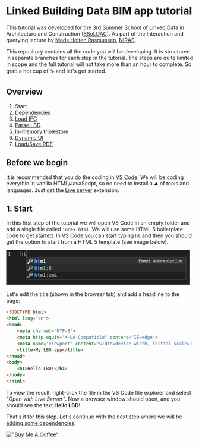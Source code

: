 # Linked Building Data BIM app tutorial

This tutorial was developed for the 3rd Summer School of Linked Data in Architecture and Construction ([SSoLDAC](https://linkedbuildingdata.net/ldac2023/summerschool)). As part of the Interaction and querying lecture by [Mads Holten Rasmussen](https://www.linkedin.com/in/mads-holten-rasmussen-061b7414/), [NIRAS](https://www.niras.com/).

This repository contains all the code you will be developing. It is structured in separate branches for each step in the tutorial. The steps are quite limited in scope and the full tutorial will not take more than an hour to complete. So grab a hot cup of ☕ and let's get started.

## Overview
1. Start
1. [Dependencies](https://github.com/LBD-Hackers/LBD-app-tutorial/tree/01_Dependencies)
1. [Load IFC](https://github.com/LBD-Hackers/LBD-app-tutorial/tree/02_Load_IFC)
1. [Parse LBD](https://github.com/LBD-Hackers/LBD-app-tutorial/tree/03_Parse_LBD)
1. [In-memory triplestore](https://github.com/LBD-Hackers/LBD-app-tutorial/tree/04_In-memory_Triplestore)
1. [Dynamic UI](https://github.com/LBD-Hackers/LBD-app-tutorial/tree/05_Dynamic)
1. [Load/Save RDF](https://github.com/LBD-Hackers/LBD-app-tutorial/tree/06_Save)

## Before we begin
It is recommended that you do the coding in [VS Code](https://code.visualstudio.com/). We will be coding everythin in vanilla HTML/JavaScript, so no need to install a ⛰️ of tools and languages. Just get the [Live server](https://marketplace.visualstudio.com/items?itemName=ritwickdey.LiveServer) extension.

## 1. Start
In this first step of the tutorial we will open VS Code in an empty folder and add a single file called `index.html`. We will use some HTML 5 boilerplate code to get started. In VS Code you can start typing `ht` and then you should get the option to start from a HTML 5 template (see image below).

![Alt text](images/001.png)

Let's edit the title (shown in the browser tab) and add a headline to the page:

```html
<!DOCTYPE html>
<html lang="en">
<head>
    <meta charset="UTF-8">
    <meta http-equiv="X-UA-Compatible" content="IE=edge">
    <meta name="viewport" content="width=device-width, initial-scale=1.0">
    <title>My LBD app</title>
</head>
<body>
    <h1>Hello LBD!</h1>
</body>
</html>
```

To view the result, right-click the file in the VS Code file explorer and select *"Open with Live Server"*. Now a browser window should open, and you should see the text **Hello LBD!**.

That's it for this step. Let's continue with the next step where we will be [adding some dependencies](https://github.com/LBD-Hackers/LBD-app-tutorial/tree/01_Dependencies).

[!["Buy Me A Coffee"](https://www.buymeacoffee.com/assets/img/custom_images/orange_img.png)](https://www.buymeacoffee.com/madsholten)